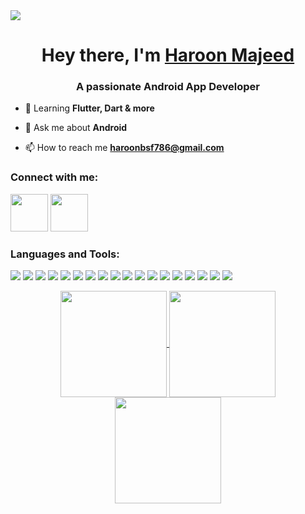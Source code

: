 <a>
  <img src="https://github.com/user-attachments/assets/0468656b-7409-41f1-99cf-c26869bb9d0d" />
</a>

<h1 align="center">Hey there, I'm <a href="https://github.com/HaroonBsf">Haroon Majeed</a></h1>
<h3 align="center">A passionate Android App Developer</h3>


- 🌱 Learning **Flutter, Dart & more**

- 💬 Ask me about **Android**

- 📫 How to reach me **haroonbsf786@gmail.com**

<h3 align="left">Connect with me:</h3>

<a href="https://x.com/HaroonBsf"><img src="https://user-images.githubusercontent.com/35039342/55471524-8e24cb00-5627-11e9-9389-58f3d4419153.png" width="60"></a>
<a href="https://www.linkedin.com/in/haroonbsf"><img src="https://user-images.githubusercontent.com/35039342/55471530-94b34280-5627-11e9-8c0e-6fe86a8406d6.png" width="60"></a>

<h3 align="left">Languages and Tools:</h3>

<a href="https://developer.android.com"><img src="https://img.shields.io/badge/android-%2320232a.svg?style=for-the-badge&logo=android&logoColor=%a4c639" ></a> <a href="https://www.java.com"><img src="https://img.shields.io/badge/java-%23ED8B00.svg?style=for-the-badge&logo=openjdk&logoColor=white" ></a> <a href="https://kotlinlang.org/"><img src="https://img.shields.io/badge/kotlin-%237F52FF.svg?style=for-the-badge&logo=kotlin&logoColor=white" ></a> <a href="https://firebase.google.com/"><img src="https://img.shields.io/badge/firebase-a08021?style=for-the-badge&logo=firebase&logoColor=ffcd34" ></a> <a href="https://www.sqlite.org/"><img src="https://img.shields.io/badge/sqlite-%2307405e.svg?style=for-the-badge&logo=sqlite&logoColor=white" ></a> <a href="https://developer.android.com/training/data-storage/room"><img src="https://img.shields.io/badge/Room%20Database-7F5B93?style=for-the-badge&logo=sqlite&logoColor=white" ></a> <a href="https://www.mysql.com/"><img src="https://img.shields.io/badge/MySQL-336791?style=for-the-badge&logo=mysql&logoColor=white" ></a> <a href="https://pages.github.com/"><img src="https://img.shields.io/badge/github%20pages-121013?style=for-the-badge&logo=github&logoColor=white" ></a> <a href="https://postman.com"><img src="https://img.shields.io/badge/Postman-FF6C37?style=for-the-badge&logo=postman&logoColor=white" ></a> <a href="https://www.figma.com/"><img src="https://img.shields.io/badge/figma-%23F24E1E.svg?style=for-the-badge&logo=figma&logoColor=white" ></a> <a href="https://helpx.adobe.com/xd/get-started.html"><img src="https://img.shields.io/badge/Adobe%20XD-FF61F6?style=for-the-badge&logo=adobexd&logoColor=white" ></a> <a href="https://www.adobe.com/products/illustrator.html"><img src="https://img.shields.io/badge/Illustrator-FF9A00?style=for-the-badge&logo=adobeillustrator&logoColor=white" ></a> <a href="https://www.adobe.com/products/photoshop.html"><img src="https://img.shields.io/badge/Photoshop-31A8FF?style=for-the-badge&logo=adobephotoshop&logoColor=white" ></a> <a href="https://www.adobe.com/products/aftereffects.html"><img src="https://img.shields.io/badge/After%20Effects-00A3E0?style=for-the-badge&logo=adobeaftereffects&logoColor=white" ></a> <a href="https://github.com/"><img src="https://img.shields.io/badge/github-%23121011.svg?style=for-the-badge&logo=github&logoColor=white" ></a> <a href="https://git-scm.com/"><img src="https://img.shields.io/badge/git-%23F05033.svg?style=for-the-badge&logo=git&logoColor=white" ></a> <a href="https://bitbucket.org/product/"><img src="https://img.shields.io/badge/Bitbucket-0052CC?style=for-the-badge&logo=bitbucket&logoColor=white" ></a> <a href="https://www.sourcetreeapp.com/"><img src="https://img.shields.io/badge/SourceTree-003366?style=for-the-badge&logo=sourcetree&logoColor=white" ></a>
<!-- 
![Flutter](https://img.shields.io/badge/Flutter-02569B?style=for-the-badge&logo=flutter&logoColor=white) ![HTML](https://img.shields.io/badge/HTML-E34F26?style=for-the-badge&logo=html5&logoColor=white) ![CSS](https://img.shields.io/badge/CSS-1572B6?style=for-the-badge&logo=css3&logoColor=white
) ![GitLab](https://img.shields.io/badge/gitlab-%23181717.svg?style=for-the-badge&logo=gitlab&logoColor=white)
-->

<div align="center">
  <a href="https://github.com/HaroonBsf">
    <img align="center" src="http://github-profile-summary-cards.vercel.app/api/cards/stats?username=HaroonBsf&theme=tokyonight" height="170em" />
    <img align="center" src="http://github-profile-summary-cards.vercel.app/api/cards/repos-per-language?username=HaroonBsf&theme=tokyonight" height="170em" />
    <img align="center" src="http://github-profile-summary-cards.vercel.app/api/cards/productive-time?username=HaroonBsf&theme=tokyonight" height="170em" />
  </a>
</div>
